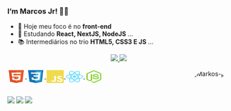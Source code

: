 ### I’m Marcos Jr!  👨‍🚀

- 🔭 Hoje meu foco é no <strong>front-end</strong>
- 🌱 Estudando <strong>React, NextJS, NodeJS</strong> ...
- 📚 Intermediários no trio <strong>HTML5, CSS3 E JS</strong> ...

<div align="center">
  <a href="https://github.com/markos-jr">
  <img height="150em" src="https://github-readme-stats.vercel.app/api?username=markos-jr&show_icons=true&theme=dark&include_all_commits=true&count_private=true"/>
  <img height="150em" src="https://github-readme-stats.vercel.app/api/top-langs/?username=markos-jr&layout=compact&langs_count=7&theme=dark"/>
</div>
  <div style="display: inline_block"><br>
  <img align="center" alt="Markos-HTML" height="30" width="40" src="https://raw.githubusercontent.com/devicons/devicon/master/icons/html5/html5-original.svg">
  <img align="center" alt="Markos-CSS" height="30" width="40" src="https://raw.githubusercontent.com/devicons/devicon/master/icons/css3/css3-original.svg">
  <img align="center" alt="Markos-Js" height="30" width="40" src="https://raw.githubusercontent.com/devicons/devicon/master/icons/javascript/javascript-plain.svg">
  <img align="center" alt="Markos-React" height="30" width="40" src="https://raw.githubusercontent.com/devicons/devicon/master/icons/react/react-original.svg">
  <img align="center" alt="Markos-nodejs" height="30" width="40" src="https://raw.githubusercontent.com/devicons/devicon/master/icons/nodejs/nodejs-original.svg">
  
  

  <img align="right" alt="Markos-pic" height="150" style="border-radius:50px;" src= "https://avatars.githubusercontent.com/u/77697811?v=4" >
 
</div>

  ##
  
   
<div> 
  <a href="https://instagram.com/omarkusjr" target="_blank"><img src="https://img.shields.io/badge/-Instagram-%23E4405F?style=for-the-badge&logo=instagram&logoColor=white" target="_blank"></a>
 </a> 
  <a href = "mailto:markos-jr@outlook.com"><img src="https://img.shields.io/badge/Microsoft_Outlook-0078D4?style=for-the-badge&logo=microsoft-outlook&logoColor=white" target="_blank"></a>
  <a href="https://discord.gg/8rpADzHD" target="_blank"><img src="https://img.shields.io/badge/Discord-7289DA?style=for-the-badge&logo=discord&logoColor=white" target="_blank">

 
</div>
  

  
 
